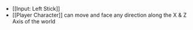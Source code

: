 - [[Input: Left Stick]]
- [[Player Character]] can move and face any direction along the X & Z Axis of the world